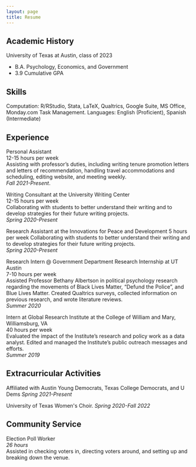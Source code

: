 ```yaml
---
layout: page
title: Resume
---
```


## **Academic History**
  
University of Texas at Austin, class of 2023 
* B.A. Psychology, Economics, and Government  
* 3.9 Cumulative GPA
    
## Skills

Computation: R/RStudio, Stata, LaTeX, Qualtrics, Google Suite, MS Office, Monday.com Task Management. 
Languages: English (Proficient), Spanish (Intermediate)  

## Experience
  
Personal Assistant  
12-15 hours per week  
Assisting with professor’s duties, including writing tenure promotion letters and letters of recommendation, handling travel accommodations and scheduling, editing website, and meeting weekly.  
*Fall 2021-Present*. 
  

Writing Consultant at the University Writing Center  
12-15 hours per week  
Collaborating with students to better understand their writing and to develop strategies for their future writing projects.  
*Spring 2020-Present*

Research Assistant at the Innovations for Peace and Development
5 hours per week
Collaborating with students to better understand their writing and to develop strategies for their future writing projects.  
*Spring 2020-Present*

Research Intern @ Government Department Research Internship at UT Austin  
7-10 hours per week  
Assisted Professor Bethany Albertson in political psychology research regarding the movements of Black Lives Matter, “Defund the Police”, and Blue Lives Matter. Created Qualtrics surveys, collected information on previous research, and wrote literature reviews.  
*Summer 2020*

Intern at Global Research Institute at the College of William and Mary, Williamsburg, VA  
40 hours per week  
Evaluated the impact of the Institute’s research and policy work as a data analyst. Edited and managed the Institute’s public outreach messages and efforts.  
*Summer 2019*  

## Extracurricular Activities

Affiliated with Austin Young Democrats, Texas College Democrats, and U Dems
*Spring 2021-Present*

University of Texas Women's Choir. 
*Spring 2020-Fall 2022*

  
## Community Service
  
Election Poll Worker  
*26 hours*  
Assisted in checking voters in, directing voters around, and setting up and breaking down the venue.
